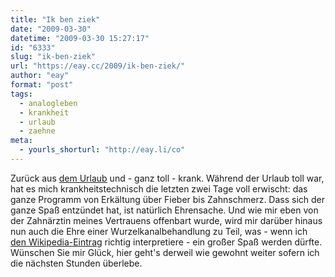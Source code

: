 ```yaml
---
title: "Ik ben ziek"
date: "2009-03-30"
datetime: "2009-03-30 15:27:17"
id: "6333"
slug: "ik-ben-ziek"
url: "https://eay.cc/2009/ik-ben-ziek/"
author: "eay"
format: "post"
tags:
  - analogleben
  - krankheit
  - urlaub
  - zaehne
meta:
  - yourls_shorturl: "http://eay.li/co"
---
```


Zurück aus [dem Urlaub](//eay.cc/2009/vakantie/) und - ganz toll - krank. Während der Urlaub toll war, hat es mich krankheitstechnisch die letzten zwei Tage voll erwischt: das ganze Programm von Erkältung über Fieber bis Zahnschmerz. Dass sich der ganze Spaß entzündet hat, ist natürlich Ehrensache. Und wie mir eben von der Zahnärztin meines Vertrauens offenbart wurde, wird mir darüber hinaus nun auch die Ehre einer Wurzelkanalbehandlung zu Teil, was - wenn ich [den Wikipedia-Eintrag](http://de.wikipedia.org/wiki/Wurzelkanalbehandlung) richtig interpretiere - ein großer Spaß werden dürfte. Wünschen Sie mir Glück, hier geht's derweil wie gewohnt weiter sofern ich die nächsten Stunden überlebe.
